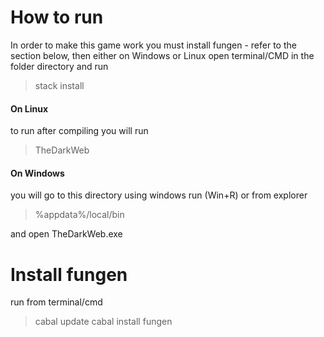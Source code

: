# How to run

In order to make this game work you must install fungen - refer to the section below, then either on Windows or Linux open terminal/CMD in the folder directory and run

> stack install

#### On Linux
to run after compiling you will run
>TheDarkWeb

#### On Windows
 you will go to this directory using windows run (Win+R) or from explorer
>%appdata%/local/bin

and open TheDarkWeb.exe



# Install fungen

run from terminal/cmd 
>cabal update
>cabal install fungen



